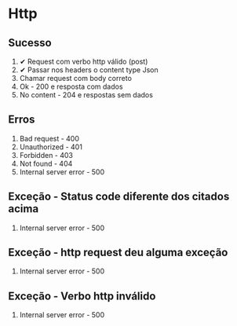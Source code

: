 # Http

## Sucesso
1. ✔ Request com verbo http válido (post)
2. ✔ Passar nos headers o content type Json
3. Chamar request com body correto
4. Ok - 200 e resposta com dados
5. No content - 204 e respostas sem dados

## Erros
1. Bad request - 400
2. Unauthorized - 401
3. Forbidden - 403
4. Not found - 404
5. Internal server error - 500

## Exceção - Status code diferente dos citados acima
1. Internal server error - 500

## Exceção - http request deu alguma exceção
1. Internal server error - 500

## Exceção - Verbo http inválido
1. Internal server error - 500